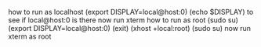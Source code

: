 how to run as localhost
(export DISPLAY=local@host:0)
(echo $DISPLAY) to see if local@host:0 is there now run xterm
how to run as root 
(sudo su)
(export DISPLAY=local@host:0)
(exit)
(xhost +local:root)
(sudo su)
now run xterm as root
